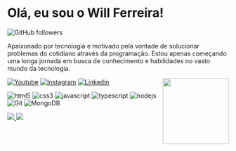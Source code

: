 # Olá, eu sou o Will Ferreira!
<img src="https://camo.githubusercontent.com/f308d43d1a164da254b9afe7e7cdac0b87447579b655d43a6d1208c1071a4447/68747470733a2f2f696d672e736869656c64732e696f2f6769746875622f666f6c6c6f776572732f6a6573736963616d65646569726f73703f6c6162656c3d466f6c6c6f77267374796c653d736f6369616c" alt="GitHub followers" data-canonical-src="https://img.shields.io/github/followers/E-troll?label=Follow&amp;style=social" style="max-width: 100%;">

<img src="https://camo.githubusercontent.com/375162aaf899688c93a096dc515fb74ecf3463a8aa5431f25cfd4e97c72dcc72/68747470733a2f2f6b6f6d617265762e636f6d2f67687076632f3f757365726e616d653d6a6573736963616d65646569726f737026636f6c6f723d303030303030" alt="" data-canonical-src="https://komarev.com/ghpvc/?username=E-troll&amp;color=000000" style="max-width: 100%;">

 <p align="left">
Apaixonado por tecnologia e motivado pela vontade de solucionar problemas do cotidiano através da programação. Estou apenas começando uma longa jornada em busca de conhecimento e habilidades no vasto mundo da tecnologia.
  </p>
<img src="https://i.ibb.co/sFQPDKj/20201231-220127.jpg" width="150px" align="right" >

[![Youtube](https://img.shields.io/badge/YouTube-FF0000?style=for-the-badge&logo=youtube&logoColor=white)](https://www.youtube.com/@williamsferreira-dev)
[![Instagram](https://img.shields.io/badge/Instagram-E4405F?style=for-the-badge&logo=instagram&logoColor=white)](https://www.instagram.com/will_rferreira/)
[![Linkedin](https://img.shields.io/badge/LinkedIn-0077B5?style=for-the-badge&logo=linkedin&logoColor=white)](https://www.linkedin.com/in/williams-ferreira-dev/)

![html5](https://img.shields.io/badge/HTML5-E34F26?style=for-the-badge&logo=html5&logoColor=white)
![css3](https://img.shields.io/badge/CSS3-1572B6?style=for-the-badge&logo=css3&logoColor=white)
![javascript](https://img.shields.io/badge/JavaScript-323330?style=for-the-badge&logo=javascript&logoColor=F7DF1E)
![typescript](https://img.shields.io/badge/TypeScript-007ACC?style=for-the-badge&logo=typescript&logoColor=white)
![nodejs](https://img.shields.io/badge/Node%20js-339933?style=for-the-badge&logo=nodedotjs&logoColor=white)
![Git](https://img.shields.io/badge/GIT-E44C30?style=for-the-badge&logo=git&logoColor=white)
![MongoDB](https://img.shields.io/badge/MongoDB-4EA94B?style=for-the-badge&logo=mongodb&logoColor=white)


<div>
<a href="https://beacons.ai/E-troll">
<img heinht="180cm" src="https://github-readme-stats.vercel.app/api?username=E-troll&theme=blue-green"/>
<img heinht="180cm" src="https://github-readme-stats.vercel.app/api/top-langs/?username=E-troll&theme=blue-green"/>
</div>


 








